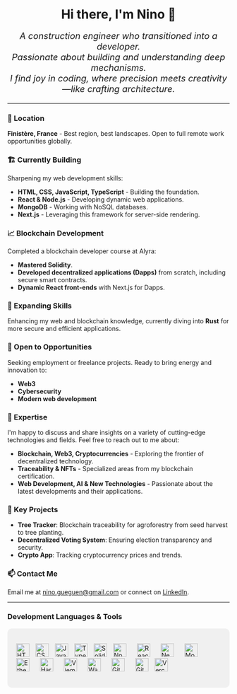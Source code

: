<h1 align="center">Hi there, I'm Nino 👋</h1>

_<p align="center" style="font-size:20px;">A construction engineer who transitioned into a developer.
<br/>
Passionate about building and understanding deep mechanisms.
<br/>
I find joy in coding, where precision meets creativity—like crafting architecture.</p>_

___

### 📍 Location
**Finistère, France** - Best region, best landscapes. Open to full remote work opportunities globally.

### 🏗️ Currently Building
Sharpening my web development skills:
- **HTML, CSS, JavaScript, TypeScript** - Building the foundation.
- **React & Node.js** - Developing dynamic web applications.
- **MongoDB** - Working with NoSQL databases.
- **Next.js** - Leveraging this framework for server-side rendering.

### 📈 Blockchain Development
Completed a blockchain developer course at Alyra:
- **Mastered Solidity**.
- **Developed decentralized applications (Dapps)** from scratch, including secure smart contracts.
- **Dynamic React front-ends** with Next.js for Dapps.

### 🌱 Expanding Skills
Enhancing my web and blockchain knowledge, currently diving into **Rust** for more secure and efficient applications.

### 🤝 Open to Opportunities
Seeking employment or freelance projects. Ready to bring energy and innovation to:
- **Web3**
- **Cybersecurity**
- **Modern web development**

### 💬 Expertise
I'm happy to discuss and share insights on a variety of cutting-edge technologies and fields. Feel free to reach out to me about:
- **Blockchain, Web3, Cryptocurrencies** - Exploring the frontier of decentralized technology.
- **Traceability & NFTs** - Specialized areas from my blockchain certification.
- **Web Development, AI & New Technologies** - Passionate about the latest developments and their applications.

### 🎯 Key Projects
- **Tree Tracker**: Blockchain traceability for agroforestry from seed harvest to tree planting.
- **Decentralized Voting System**: Ensuring election transparency and security.
- **Crypto App**: Tracking cryptocurrency prices and trends.

### 📫 Contact Me
Email me at [nino.gueguen@gmail.com](mailto:nino.gueguen@gmail.com) or connect on [LinkedIn](https://www.linkedin.com/in/nino-gu%C3%A9guen-a4ba43148/).

 ___

### Development Languages & Tools
<div style="background-color: #f0f0f0; padding: 20px; border-radius: 10px;">
 <p align="left">
   <img alt="HTML5" width="30px" src="https://cdn.jsdelivr.net/gh/devicons/devicon@latest/icons/html5/html5-original.svg" style="padding-right:10px;" />
   <img alt="CSS3" width="30px" src="https://cdn.jsdelivr.net/gh/devicons/devicon@latest/icons/css3/css3-original.svg" style="padding-right:10px;" />
   <img alt="JavaScript" width="30px" src="https://cdn.jsdelivr.net/gh/devicons/devicon@latest/icons/javascript/javascript-original.svg" style="padding-right:10px;" />
   <img alt="TypeScript" width="30px" src="https://cdn.jsdelivr.net/gh/devicons/devicon@latest/icons/typescript/typescript-original.svg" style="padding-right:10px;" />
   <img alt="Solidity" width="30px" src="https://cdn.jsdelivr.net/gh/devicons/devicon@latest/icons/solidity/solidity-original.svg" style="padding-right:10px;" />
    <img alt="Node.js" width="30px" src="https://cdn.jsdelivr.net/gh/devicons/devicon@latest/icons/nodejs/nodejs-original.svg" style="padding-right:20px;" />
   <img alt="React" width="30px" src="https://cdn.jsdelivr.net/gh/devicons/devicon@latest/icons/react/react-original.svg" style="padding-right:20px;" />
   <img alt="Next.js" width="30px" src="https://cdn.jsdelivr.net/gh/devicons/devicon@latest/icons/nextjs/nextjs-original.svg" style="padding-right:20px;" />
   <img alt="MongoDB" width="30px" src="https://cdn.jsdelivr.net/gh/devicons/devicon@latest/icons/mongodb/mongodb-original.svg" style="padding-right:20px;" />
   <img alt="Ethers.js" width="30px" src="https://assets-global.website-files.com/6433e6f821ae13dd37394322/64393ec631a32b4da0ee030c_ethersjs.png" style="padding-right:20px;" />
   <img alt="Hardhat" width="30px" src="https://cdn.jsdelivr.net/gh/devicons/devicon@latest/icons/hardhat/hardhat-original.svg" style="padding-right:20px;" /> <!-- Please replace with appropriate image URL if available -->
   <img alt="Viem" width="30px" src="https://viem.sh/logo-light-hug.svg" style="padding-right:20px;" /> <!-- Please replace with appropriate image URL if available -->
   <img alt="Wagmi" width="30px" src="https://cdn.jsdelivr.net/gh/devicons/devicon@latest/icons/wagmi/wagmi-original.svg" style="padding-right:20px;" /> <!-- Please replace with appropriate image URL if available -->
   <img alt="GitHub" width="30px" src="https://cdn.jsdelivr.net/gh/devicons/devicon@latest/icons/github/github-original.svg" style="padding-right:20px;" />
   <img alt="GitHub Actions" width="30px" src="[https://cdn.jsdelivr.net/gh/devicons/devicon@latest/icons/githubactions/githubactions-original.svg](https://1000logos.net/wp-content/uploads/2021/05/GitHub-logo.png)" style="padding-right:10px;" />
   <img alt="Vercel" width="30px" src="https://cdn.jsdelivr.net/gh/devicons/devicon@latest/icons/vercel/vercel-original.svg" style="padding-right:20px;" />
 </p>
</div>




